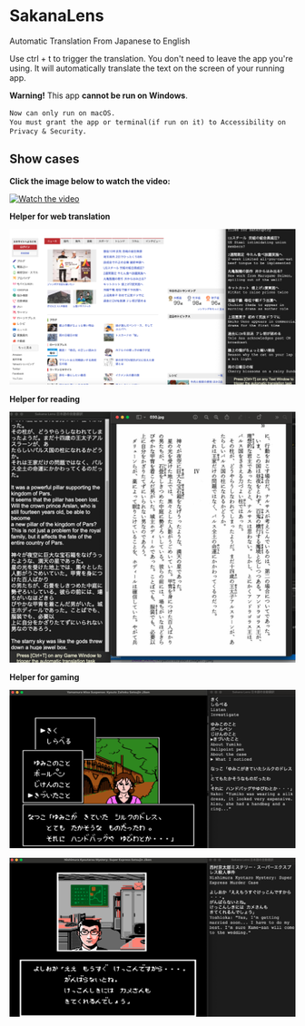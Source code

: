 # SakanaLens
 Automatic Translation From Japanese to English

Use ctrl + t to trigger the translation.
You don't need to leave the app you're using.
It will automatically translate the text on the screen of your running app.
 
 **Warning!** This app **cannot be run on Windows**.
 ```
 Now can only run on macOS.
 You must grant the app or terminal(if run on it) to Accessibility on Privacy & Security.
 ```

## **Show cases**

**Click the image below to watch the video:**

[![Watch the video](https://img.youtube.com/vi/sbTPrqqoixQ/maxresdefault.jpg)](https://www.youtube.com/watch?v=sbTPrqqoixQ)

**Helper for web translation**

![SakanaLens Case2](showcase/case2.jpg)

**Helper for reading**

![SakanaLens Case3](showcase/case3.jpg)

**Helper for gaming**

![SakanaLens Case3](showcase/case4.jpg)

![SakanaLens Case3](showcase/case5.jpg)
